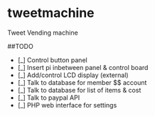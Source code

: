tweetmachine
============

Tweet Vending machine

##TODO

 - [_] Control button panel
 - [_] Insert pi inbetween panel & control board
 - [_] Add/control LCD display (external)
 - [_] Talk to database for member $$ account
 - [_] Talk to database for list of items & cost
 - [_] Talk to paypal API
 - [_] PHP web interface for settings
